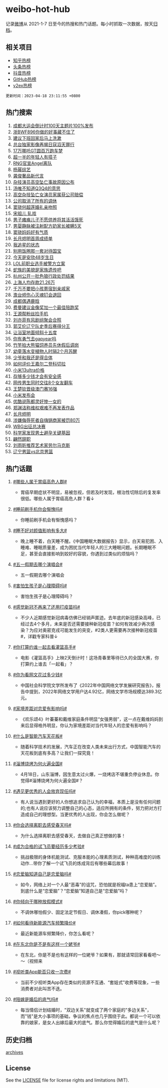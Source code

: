 # weibo-hot-hub

记录[微博](https://www.weibo.com)从 2021-1-7 日至今的热搜和热门话题。每小时抓取一次数据，按天[归档](archives)。

## 相关项目

- [知乎热榜](https://github.com/lonnyzhang423/zhihu-hot-hub)
- [头条热榜](https://github.com/lonnyzhang423/toutiao-hot-hub)
- [抖音热榜](https://github.com/lonnyzhang423/douyin-hot-hub)
- [GitHub热榜](https://github.com/lonnyzhang423/github-hot-hub)
- [v2ex热榜](https://github.com/lonnyzhang423/v2ex-hot-hub)


`更新时间：2023-04-18 23:11:55 +0800`

## 热门搜索

1. [成都大运会倒计时100天主题片100%发布](https://m.weibo.cn/search?containerid=100103type%3D1%26t%3D10%26q%3D%23%E6%88%90%E9%83%BD%E5%A4%A7%E8%BF%90%E4%BC%9A%E5%80%92%E8%AE%A1%E6%97%B6100%E5%A4%A9%E4%B8%BB%E9%A2%98%E7%89%87100%25%E5%8F%91%E5%B8%83%23&stream_entry_id=51&isnewpage=1&extparam=seat%3D1%26filter_type%3Drealtimehot%26cate%3D10103%26pos%3D0%26dgr%3D0%26stream_entry_id%3D51%26c_type%3D51%26display_time%3D1681830713%26pre_seqid%3D16818307139380179249&luicode=10000011&lfid=106003type%253D25%2526t%253D3%2526disable_hot%253D1%2526filter_type%253Drealtimehot)
1. [浙BWF896你做的好事藏不住了](https://m.weibo.cn/search?containerid=100103type%3D1%26t%3D10%26q%3D%23%E6%B5%99BWF896%E4%BD%A0%E5%81%9A%E7%9A%84%E5%A5%BD%E4%BA%8B%E8%97%8F%E4%B8%8D%E4%BD%8F%E4%BA%86%23&stream_entry_id=31&isnewpage=1&extparam=seat%3D1%26filter_type%3Drealtimehot%26realpos%3D1%26stream_entry_id%3D31%26pos%3D0%26q%3D%2523%25E6%25B5%2599BWF896%25E4%25BD%25A0%25E5%2581%259A%25E7%259A%2584%25E5%25A5%25BD%25E4%25BA%258B%25E8%2597%258F%25E4%25B8%258D%25E4%25BD%258F%25E4%25BA%2586%2523%26c_type%3D31%26flag%3D2%26band_rank%3D1%26dgr%3D0%26lcate%3D5001%26cate%3D5001%26display_time%3D1681830713%26pre_seqid%3D16818307139380179249&luicode=10000011&lfid=106003type%253D25%2526t%253D3%2526disable_hot%253D1%2526filter_type%253Drealtimehot)
1. [建议下班回家后马上洗漱](https://m.weibo.cn/search?containerid=100103type%3D1%26t%3D10%26q%3D%23%E5%BB%BA%E8%AE%AE%E4%B8%8B%E7%8F%AD%E5%9B%9E%E5%AE%B6%E5%90%8E%E9%A9%AC%E4%B8%8A%E6%B4%97%E6%BC%B1%23&stream_entry_id=31&isnewpage=1&extparam=seat%3D1%26filter_type%3Drealtimehot%26realpos%3D2%26stream_entry_id%3D31%26pos%3D1%26q%3D%2523%25E5%25BB%25BA%25E8%25AE%25AE%25E4%25B8%258B%25E7%258F%25AD%25E5%259B%259E%25E5%25AE%25B6%25E5%2590%258E%25E9%25A9%25AC%25E4%25B8%258A%25E6%25B4%2597%25E6%25BC%25B1%2523%26c_type%3D31%26flag%3D0%26band_rank%3D2%26dgr%3D0%26lcate%3D5001%26cate%3D5001%26display_time%3D1681830713%26pre_seqid%3D16818307139380179249&luicode=10000011&lfid=106003type%253D25%2526t%253D3%2526disable_hot%253D1%2526filter_type%253Drealtimehot)
1. [总台独家影像再揭日寇滔天罪行](https://m.weibo.cn/search?containerid=100103type%3D1%26t%3D10%26q%3D%23%E6%80%BB%E5%8F%B0%E7%8B%AC%E5%AE%B6%E5%BD%B1%E5%83%8F%E5%86%8D%E6%8F%AD%E6%97%A5%E5%AF%87%E6%BB%94%E5%A4%A9%E7%BD%AA%E8%A1%8C%23&stream_entry_id=31&isnewpage=1&extparam=seat%3D1%26filter_type%3Drealtimehot%26realpos%3D3%26stream_entry_id%3D31%26pos%3D2%26q%3D%2523%25E6%2580%25BB%25E5%258F%25B0%25E7%258B%25AC%25E5%25AE%25B6%25E5%25BD%25B1%25E5%2583%258F%25E5%2586%258D%25E6%258F%25AD%25E6%2597%25A5%25E5%25AF%2587%25E6%25BB%2594%25E5%25A4%25A9%25E7%25BD%25AA%25E8%25A1%258C%2523%26c_type%3D31%26flag%3D0%26band_rank%3D3%26dgr%3D0%26lcate%3D5001%26cate%3D5001%26display_time%3D1681830713%26pre_seqid%3D16818307139380179249&luicode=10000011&lfid=106003type%253D25%2526t%253D3%2526disable_hot%253D1%2526filter_type%253Drealtimehot)
1. [17万哪吒GT圆百万跑车梦](https://m.weibo.cn/search?containerid=100103type%3D1%26t%3D10%26q%3D%2317%E4%B8%87%E5%93%AA%E5%90%92GT%E5%9C%86%E7%99%BE%E4%B8%87%E8%B7%91%E8%BD%A6%E6%A2%A6%23&stream_entry_id=31&isnewpage=1&extparam=seat%3D1%26filter_type%3Drealtimehot%26stream_entry_id%3D31%26pos%3D3%26dgr%3D0%26adid%3D186635%26q%3D%252317%25E4%25B8%2587%25E5%2593%25AA%25E5%2590%2592GT%25E5%259C%2586%25E7%2599%25BE%25E4%25B8%2587%25E8%25B7%2591%25E8%25BD%25A6%25E6%25A2%25A6%2523%26c_type%3D31%26topic_ad%3D1%26cate%3D5001%26band_rank%3D4%26lcate%3D5001%26display_time%3D1681830713%26pre_seqid%3D16818307139380179249&luicode=10000011&lfid=106003type%253D25%2526t%253D3%2526disable_hot%253D1%2526filter_type%253Drealtimehot)
1. [超一半的年轻人有搭子](https://m.weibo.cn/search?containerid=100103type%3D1%26t%3D10%26q%3D%23%E8%B6%85%E4%B8%80%E5%8D%8A%E7%9A%84%E5%B9%B4%E8%BD%BB%E4%BA%BA%E6%9C%89%E6%90%AD%E5%AD%90%23&stream_entry_id=31&isnewpage=1&extparam=seat%3D1%26filter_type%3Drealtimehot%26realpos%3D4%26stream_entry_id%3D31%26pos%3D4%26q%3D%2523%25E8%25B6%2585%25E4%25B8%2580%25E5%258D%258A%25E7%259A%2584%25E5%25B9%25B4%25E8%25BD%25BB%25E4%25BA%25BA%25E6%259C%2589%25E6%2590%25AD%25E5%25AD%2590%2523%26c_type%3D31%26flag%3D1%26band_rank%3D4%26dgr%3D0%26lcate%3D5001%26cate%3D5001%26display_time%3D1681830713%26pre_seqid%3D16818307139380179249&luicode=10000011&lfid=106003type%253D25%2526t%253D3%2526disable_hot%253D1%2526filter_type%253Drealtimehot)
1. [RNG官宣Angel离队](https://m.weibo.cn/search?containerid=100103type%3D1%26t%3D10%26q%3D%23RNG%E5%AE%98%E5%AE%A3Angel%E7%A6%BB%E9%98%9F%23&stream_entry_id=31&isnewpage=1&extparam=seat%3D1%26filter_type%3Drealtimehot%26realpos%3D5%26stream_entry_id%3D31%26pos%3D5%26q%3D%2523RNG%25E5%25AE%2598%25E5%25AE%25A3Angel%25E7%25A6%25BB%25E9%2598%259F%2523%26c_type%3D31%26flag%3D1%26band_rank%3D5%26dgr%3D0%26lcate%3D5001%26cate%3D5001%26display_time%3D1681830713%26pre_seqid%3D16818307139380179249&luicode=10000011&lfid=106003type%253D25%2526t%253D3%2526disable_hot%253D1%2526filter_type%253Drealtimehot)
1. [杨幂综艺](https://m.weibo.cn/search?containerid=100103type%3D1%26t%3D10%26q%3D%E6%9D%A8%E5%B9%82%E7%BB%BC%E8%89%BA&stream_entry_id=31&isnewpage=1&extparam=seat%3D1%26filter_type%3Drealtimehot%26realpos%3D6%26stream_entry_id%3D31%26pos%3D6%26q%3D%25E6%259D%25A8%25E5%25B9%2582%25E7%25BB%25BC%25E8%2589%25BA%26c_type%3D31%26flag%3D1%26band_rank%3D6%26dgr%3D0%26lcate%3D5001%26cate%3D5001%26display_time%3D1681830713%26pre_seqid%3D16818307139380179249&luicode=10000011&lfid=106003type%253D25%2526t%253D3%2526disable_hot%253D1%2526filter_type%253Drealtimehot)
1. [龚俊奢品新代言](https://m.weibo.cn/search?containerid=100103type%3D1%26t%3D10%26q%3D%23%E9%BE%9A%E4%BF%8A%E5%A5%A2%E5%93%81%E6%96%B0%E4%BB%A3%E8%A8%80%23&stream_entry_id=31&isnewpage=1&extparam=seat%3D1%26filter_type%3Drealtimehot%26stream_entry_id%3D31%26pos%3D7%26dgr%3D0%26adid%3D186552%26q%3D%2523%25E9%25BE%259A%25E4%25BF%258A%25E5%25A5%25A2%25E5%2593%2581%25E6%2596%25B0%25E4%25BB%25A3%25E8%25A8%2580%2523%26c_type%3D31%26topic_ad%3D1%26cate%3D5001%26band_rank%3D7%26lcate%3D5001%26display_time%3D1681830713%26pre_seqid%3D16818307139380179249&luicode=10000011&lfid=106003type%253D25%2526t%253D3%2526disable_hot%253D1%2526filter_type%253Drealtimehot)
1. [杂技演员高空坠亡事故原因公布](https://m.weibo.cn/search?containerid=100103type%3D1%26t%3D10%26q%3D%23%E6%9D%82%E6%8A%80%E6%BC%94%E5%91%98%E9%AB%98%E7%A9%BA%E5%9D%A0%E4%BA%A1%E4%BA%8B%E6%95%85%E5%8E%9F%E5%9B%A0%E5%85%AC%E5%B8%83%23&stream_entry_id=31&isnewpage=1&extparam=seat%3D1%26filter_type%3Drealtimehot%26realpos%3D7%26stream_entry_id%3D31%26pos%3D8%26q%3D%2523%25E6%259D%2582%25E6%258A%2580%25E6%25BC%2594%25E5%2591%2598%25E9%25AB%2598%25E7%25A9%25BA%25E5%259D%25A0%25E4%25BA%25A1%25E4%25BA%258B%25E6%2595%2585%25E5%258E%259F%25E5%259B%25A0%25E5%2585%25AC%25E5%25B8%2583%2523%26c_type%3D31%26flag%3D1%26band_rank%3D7%26dgr%3D0%26lcate%3D5001%26cate%3D5001%26display_time%3D1681830713%26pre_seqid%3D16818307139380179249&luicode=10000011&lfid=106003type%253D25%2526t%253D3%2526disable_hot%253D1%2526filter_type%253Drealtimehot)
1. [汤唯不知道Q3Q4的意思](https://m.weibo.cn/search?containerid=100103type%3D1%26t%3D10%26q%3D%23%E6%B1%A4%E5%94%AF%E4%B8%8D%E7%9F%A5%E9%81%93Q3Q4%E7%9A%84%E6%84%8F%E6%80%9D%23&stream_entry_id=31&isnewpage=1&extparam=seat%3D1%26filter_type%3Drealtimehot%26realpos%3D8%26stream_entry_id%3D31%26pos%3D9%26q%3D%2523%25E6%25B1%25A4%25E5%2594%25AF%25E4%25B8%258D%25E7%259F%25A5%25E9%2581%2593Q3Q4%25E7%259A%2584%25E6%2584%258F%25E6%2580%259D%2523%26c_type%3D31%26flag%3D0%26band_rank%3D8%26dgr%3D0%26lcate%3D5001%26cate%3D5001%26display_time%3D1681830713%26pre_seqid%3D16818307139380179249&luicode=10000011&lfid=106003type%253D25%2526t%253D3%2526disable_hot%253D1%2526filter_type%253Drealtimehot)
1. [高空杂技坠亡女演员家属获公司赔偿](https://m.weibo.cn/search?containerid=100103type%3D1%26t%3D10%26q%3D%23%E9%AB%98%E7%A9%BA%E6%9D%82%E6%8A%80%E5%9D%A0%E4%BA%A1%E5%A5%B3%E6%BC%94%E5%91%98%E5%AE%B6%E5%B1%9E%E8%8E%B7%E5%85%AC%E5%8F%B8%E8%B5%94%E5%81%BF%23&stream_entry_id=31&isnewpage=1&extparam=seat%3D1%26filter_type%3Drealtimehot%26realpos%3D9%26stream_entry_id%3D31%26pos%3D10%26q%3D%2523%25E9%25AB%2598%25E7%25A9%25BA%25E6%259D%2582%25E6%258A%2580%25E5%259D%25A0%25E4%25BA%25A1%25E5%25A5%25B3%25E6%25BC%2594%25E5%2591%2598%25E5%25AE%25B6%25E5%25B1%259E%25E8%258E%25B7%25E5%2585%25AC%25E5%258F%25B8%25E8%25B5%2594%25E5%2581%25BF%2523%26c_type%3D31%26flag%3D0%26band_rank%3D9%26dgr%3D0%26lcate%3D5001%26cate%3D5001%26display_time%3D1681830713%26pre_seqid%3D16818307139380179249&luicode=10000011&lfid=106003type%253D25%2526t%253D3%2526disable_hot%253D1%2526filter_type%253Drealtimehot)
1. [公司取消了所有的调休](https://m.weibo.cn/search?containerid=100103type%3D1%26t%3D10%26q%3D%23%E5%85%AC%E5%8F%B8%E5%8F%96%E6%B6%88%E4%BA%86%E6%89%80%E6%9C%89%E7%9A%84%E8%B0%83%E4%BC%91%23&stream_entry_id=31&isnewpage=1&extparam=seat%3D1%26filter_type%3Drealtimehot%26realpos%3D10%26stream_entry_id%3D31%26pos%3D11%26q%3D%2523%25E5%2585%25AC%25E5%258F%25B8%25E5%258F%2596%25E6%25B6%2588%25E4%25BA%2586%25E6%2589%2580%25E6%259C%2589%25E7%259A%2584%25E8%25B0%2583%25E4%25BC%2591%2523%26c_type%3D31%26flag%3D0%26band_rank%3D10%26dgr%3D0%26lcate%3D5001%26cate%3D5001%26display_time%3D1681830713%26pre_seqid%3D16818307139380179249&luicode=10000011&lfid=106003type%253D25%2526t%253D3%2526disable_hot%253D1%2526filter_type%253Drealtimehot)
1. [窦骁何超莲婚礼亲吻照](https://m.weibo.cn/search?containerid=100103type%3D1%26t%3D10%26q%3D%23%E7%AA%A6%E9%AA%81%E4%BD%95%E8%B6%85%E8%8E%B2%E5%A9%9A%E7%A4%BC%E4%BA%B2%E5%90%BB%E7%85%A7%23&stream_entry_id=31&isnewpage=1&extparam=seat%3D1%26filter_type%3Drealtimehot%26realpos%3D11%26stream_entry_id%3D31%26pos%3D12%26q%3D%2523%25E7%25AA%25A6%25E9%25AA%2581%25E4%25BD%2595%25E8%25B6%2585%25E8%258E%25B2%25E5%25A9%259A%25E7%25A4%25BC%25E4%25BA%25B2%25E5%2590%25BB%25E7%2585%25A7%2523%26c_type%3D31%26flag%3D1%26band_rank%3D11%26dgr%3D0%26lcate%3D5001%26cate%3D5001%26display_time%3D1681830713%26pre_seqid%3D16818307139380179249&luicode=10000011&lfid=106003type%253D25%2526t%253D3%2526disable_hot%253D1%2526filter_type%253Drealtimehot)
1. [宋祖儿 轧戏](https://m.weibo.cn/search?containerid=100103type%3D1%26t%3D10%26q%3D%E5%AE%8B%E7%A5%96%E5%84%BF+%E8%BD%A7%E6%88%8F&stream_entry_id=31&isnewpage=1&extparam=seat%3D1%26filter_type%3Drealtimehot%26realpos%3D12%26stream_entry_id%3D31%26pos%3D13%26q%3D%25E5%25AE%258B%25E7%25A5%2596%25E5%2584%25BF%2520%25E8%25BD%25A7%25E6%2588%258F%26c_type%3D31%26flag%3D0%26band_rank%3D12%26dgr%3D0%26lcate%3D5001%26cate%3D5001%26display_time%3D1681830713%26pre_seqid%3D16818307139380179249&luicode=10000011&lfid=106003type%253D25%2526t%253D3%2526disable_hot%253D1%2526filter_type%253Drealtimehot)
1. [男子瘫痪儿子不愿供养将其活活饿死](https://m.weibo.cn/search?containerid=100103type%3D1%26t%3D10%26q%3D%23%E7%94%B7%E5%AD%90%E7%98%AB%E7%97%AA%E5%84%BF%E5%AD%90%E4%B8%8D%E6%84%BF%E4%BE%9B%E5%85%BB%E5%B0%86%E5%85%B6%E6%B4%BB%E6%B4%BB%E9%A5%BF%E6%AD%BB%23&stream_entry_id=31&isnewpage=1&extparam=seat%3D1%26filter_type%3Drealtimehot%26realpos%3D13%26stream_entry_id%3D31%26pos%3D14%26q%3D%2523%25E7%2594%25B7%25E5%25AD%2590%25E7%2598%25AB%25E7%2597%25AA%25E5%2584%25BF%25E5%25AD%2590%25E4%25B8%258D%25E6%2584%25BF%25E4%25BE%259B%25E5%2585%25BB%25E5%25B0%2586%25E5%2585%25B6%25E6%25B4%25BB%25E6%25B4%25BB%25E9%25A5%25BF%25E6%25AD%25BB%2523%26c_type%3D31%26flag%3D0%26band_rank%3D13%26dgr%3D0%26lcate%3D5001%26cate%3D5001%26display_time%3D1681830713%26pre_seqid%3D16818307139380179249&luicode=10000011&lfid=106003type%253D25%2526t%253D3%2526disable_hot%253D1%2526filter_type%253Drealtimehot)
1. [男婴静脉被注射配方奶家长被瞒5天](https://m.weibo.cn/search?containerid=100103type%3D1%26t%3D10%26q%3D%23%E7%94%B7%E5%A9%B4%E9%9D%99%E8%84%89%E8%A2%AB%E6%B3%A8%E5%B0%84%E9%85%8D%E6%96%B9%E5%A5%B6%E5%AE%B6%E9%95%BF%E8%A2%AB%E7%9E%925%E5%A4%A9%23&stream_entry_id=31&isnewpage=1&extparam=seat%3D1%26filter_type%3Drealtimehot%26realpos%3D14%26stream_entry_id%3D31%26pos%3D15%26q%3D%2523%25E7%2594%25B7%25E5%25A9%25B4%25E9%259D%2599%25E8%2584%2589%25E8%25A2%25AB%25E6%25B3%25A8%25E5%25B0%2584%25E9%2585%258D%25E6%2596%25B9%25E5%25A5%25B6%25E5%25AE%25B6%25E9%2595%25BF%25E8%25A2%25AB%25E7%259E%25925%25E5%25A4%25A9%2523%26c_type%3D31%26flag%3D0%26band_rank%3D14%26dgr%3D0%26lcate%3D5001%26cate%3D5001%26display_time%3D1681830713%26pre_seqid%3D16818307139380179249&luicode=10000011&lfid=106003type%253D25%2526t%253D3%2526disable_hot%253D1%2526filter_type%253Drealtimehot)
1. [窦骁妈妈好有气质](https://m.weibo.cn/search?containerid=100103type%3D1%26t%3D10%26q%3D%E7%AA%A6%E9%AA%81%E5%A6%88%E5%A6%88%E5%A5%BD%E6%9C%89%E6%B0%94%E8%B4%A8&stream_entry_id=31&isnewpage=1&extparam=seat%3D1%26filter_type%3Drealtimehot%26realpos%3D15%26stream_entry_id%3D31%26pos%3D16%26q%3D%25E7%25AA%25A6%25E9%25AA%2581%25E5%25A6%2588%25E5%25A6%2588%25E5%25A5%25BD%25E6%259C%2589%25E6%25B0%2594%25E8%25B4%25A8%26c_type%3D31%26flag%3D1%26band_rank%3D15%26dgr%3D0%26lcate%3D5001%26cate%3D5001%26display_time%3D1681830713%26pre_seqid%3D16818307139380179249&luicode=10000011&lfid=106003type%253D25%2526t%253D3%2526disable_hot%253D1%2526filter_type%253Drealtimehot)
1. [长月烬明首周成绩单](https://m.weibo.cn/search?containerid=100103type%3D1%26t%3D10%26q%3D%23%E9%95%BF%E6%9C%88%E7%83%AC%E6%98%8E%E9%A6%96%E5%91%A8%E6%88%90%E7%BB%A9%E5%8D%95%23&stream_entry_id=31&isnewpage=1&extparam=seat%3D1%26filter_type%3Drealtimehot%26realpos%3D16%26stream_entry_id%3D31%26pos%3D17%26q%3D%2523%25E9%2595%25BF%25E6%259C%2588%25E7%2583%25AC%25E6%2598%258E%25E9%25A6%2596%25E5%2591%25A8%25E6%2588%2590%25E7%25BB%25A9%25E5%258D%2595%2523%26c_type%3D31%26flag%3D1%26band_rank%3D16%26dgr%3D0%26lcate%3D5001%26cate%3D5001%26display_time%3D1681830713%26pre_seqid%3D16818307139380179249&luicode=10000011&lfid=106003type%253D25%2526t%253D3%2526disable_hot%253D1%2526filter_type%253Drealtimehot)
1. [我追星的状态](https://m.weibo.cn/search?containerid=100103type%3D1%26t%3D10%26q%3D%E6%88%91%E8%BF%BD%E6%98%9F%E7%9A%84%E7%8A%B6%E6%80%81&stream_entry_id=31&isnewpage=1&extparam=seat%3D1%26filter_type%3Drealtimehot%26realpos%3D17%26stream_entry_id%3D31%26pos%3D18%26q%3D%25E6%2588%2591%25E8%25BF%25BD%25E6%2598%259F%25E7%259A%2584%25E7%258A%25B6%25E6%2580%2581%26c_type%3D31%26flag%3D1%26band_rank%3D17%26dgr%3D0%26lcate%3D5001%26cate%3D5001%26display_time%3D1681830713%26pre_seqid%3D16818307139380179249&luicode=10000011&lfid=106003type%253D25%2526t%253D3%2526disable_hot%253D1%2526filter_type%253Drealtimehot)
1. [别用饭圈那一套对待国宝](https://m.weibo.cn/search?containerid=100103type%3D1%26t%3D10%26q%3D%23%E5%88%AB%E7%94%A8%E9%A5%AD%E5%9C%88%E9%82%A3%E4%B8%80%E5%A5%97%E5%AF%B9%E5%BE%85%E5%9B%BD%E5%AE%9D%23&stream_entry_id=31&isnewpage=1&extparam=seat%3D1%26filter_type%3Drealtimehot%26realpos%3D18%26stream_entry_id%3D31%26pos%3D19%26q%3D%2523%25E5%2588%25AB%25E7%2594%25A8%25E9%25A5%25AD%25E5%259C%2588%25E9%2582%25A3%25E4%25B8%2580%25E5%25A5%2597%25E5%25AF%25B9%25E5%25BE%2585%25E5%259B%25BD%25E5%25AE%259D%2523%26c_type%3D31%26flag%3D0%26band_rank%3D18%26dgr%3D0%26lcate%3D5001%26cate%3D5001%26display_time%3D1681830713%26pre_seqid%3D16818307139380179249&luicode=10000011&lfid=106003type%253D25%2526t%253D3%2526disable_hot%253D1%2526filter_type%253Drealtimehot)
1. [今天是安欣48岁生日](https://m.weibo.cn/search?containerid=100103type%3D1%26t%3D10%26q%3D%23%E4%BB%8A%E5%A4%A9%E6%98%AF%E5%AE%89%E6%AC%A348%E5%B2%81%E7%94%9F%E6%97%A5%23&stream_entry_id=31&isnewpage=1&extparam=seat%3D1%26filter_type%3Drealtimehot%26realpos%3D19%26stream_entry_id%3D31%26pos%3D20%26q%3D%2523%25E4%25BB%258A%25E5%25A4%25A9%25E6%2598%25AF%25E5%25AE%2589%25E6%25AC%25A348%25E5%25B2%2581%25E7%2594%259F%25E6%2597%25A5%2523%26c_type%3D31%26flag%3D0%26band_rank%3D19%26dgr%3D0%26lcate%3D5001%26cate%3D5001%26display_time%3D1681830713%26pre_seqid%3D16818307139380179249&luicode=10000011&lfid=106003type%253D25%2526t%253D3%2526disable_hot%253D1%2526filter_type%253Drealtimehot)
1. [LOL前职业选手被警方立案](https://m.weibo.cn/search?containerid=100103type%3D1%26t%3D10%26q%3D%23LOL%E5%89%8D%E8%81%8C%E4%B8%9A%E9%80%89%E6%89%8B%E8%A2%AB%E8%AD%A6%E6%96%B9%E7%AB%8B%E6%A1%88%23&stream_entry_id=31&isnewpage=1&extparam=seat%3D1%26filter_type%3Drealtimehot%26realpos%3D20%26stream_entry_id%3D31%26pos%3D21%26q%3D%2523LOL%25E5%2589%258D%25E8%2581%258C%25E4%25B8%259A%25E9%2580%2589%25E6%2589%258B%25E8%25A2%25AB%25E8%25AD%25A6%25E6%2596%25B9%25E7%25AB%258B%25E6%25A1%2588%2523%26c_type%3D31%26flag%3D0%26band_rank%3D20%26dgr%3D0%26lcate%3D5001%26cate%3D5001%26display_time%3D1681830713%26pre_seqid%3D16818307139380179249&luicode=10000011&lfid=106003type%253D25%2526t%253D3%2526disable_hot%253D1%2526filter_type%253Drealtimehot)
1. [蛇族的美貌是家族遗传吧](https://m.weibo.cn/search?containerid=100103type%3D1%26t%3D10%26q%3D%23%E8%9B%87%E6%97%8F%E7%9A%84%E7%BE%8E%E8%B2%8C%E6%98%AF%E5%AE%B6%E6%97%8F%E9%81%97%E4%BC%A0%E5%90%A7%23&stream_entry_id=31&isnewpage=1&extparam=seat%3D1%26filter_type%3Drealtimehot%26realpos%3D21%26stream_entry_id%3D31%26pos%3D22%26q%3D%2523%25E8%259B%2587%25E6%2597%258F%25E7%259A%2584%25E7%25BE%258E%25E8%25B2%258C%25E6%2598%25AF%25E5%25AE%25B6%25E6%2597%258F%25E9%2581%2597%25E4%25BC%25A0%25E5%2590%25A7%2523%26c_type%3D31%26flag%3D0%26band_rank%3D21%26dgr%3D0%26lcate%3D5001%26cate%3D5001%26display_time%3D1681830713%26pre_seqid%3D16818307139380179249&luicode=10000011&lfid=106003type%253D25%2526t%253D3%2526disable_hot%253D1%2526filter_type%253Drealtimehot)
1. [杭州公开一批色狼行政处罚结果](https://m.weibo.cn/search?containerid=100103type%3D1%26t%3D10%26q%3D%23%E6%9D%AD%E5%B7%9E%E5%85%AC%E5%BC%80%E4%B8%80%E6%89%B9%E8%89%B2%E7%8B%BC%E8%A1%8C%E6%94%BF%E5%A4%84%E7%BD%9A%E7%BB%93%E6%9E%9C%23&stream_entry_id=31&isnewpage=1&extparam=seat%3D1%26filter_type%3Drealtimehot%26realpos%3D22%26stream_entry_id%3D31%26pos%3D23%26q%3D%2523%25E6%259D%25AD%25E5%25B7%259E%25E5%2585%25AC%25E5%25BC%2580%25E4%25B8%2580%25E6%2589%25B9%25E8%2589%25B2%25E7%258B%25BC%25E8%25A1%258C%25E6%2594%25BF%25E5%25A4%2584%25E7%25BD%259A%25E7%25BB%2593%25E6%259E%259C%2523%26c_type%3D31%26flag%3D1%26band_rank%3D22%26dgr%3D0%26lcate%3D5001%26cate%3D5001%26display_time%3D1681830713%26pre_seqid%3D16818307139380179249&luicode=10000011&lfid=106003type%253D25%2526t%253D3%2526disable_hot%253D1%2526filter_type%253Drealtimehot)
1. [上海人均存款21.26万](https://m.weibo.cn/search?containerid=100103type%3D1%26t%3D10%26q%3D%23%E4%B8%8A%E6%B5%B7%E4%BA%BA%E5%9D%87%E5%AD%98%E6%AC%BE21.26%E4%B8%87%23&stream_entry_id=31&isnewpage=1&extparam=seat%3D1%26filter_type%3Drealtimehot%26realpos%3D23%26stream_entry_id%3D31%26pos%3D24%26q%3D%2523%25E4%25B8%258A%25E6%25B5%25B7%25E4%25BA%25BA%25E5%259D%2587%25E5%25AD%2598%25E6%25AC%25BE21.26%25E4%25B8%2587%2523%26c_type%3D31%26flag%3D1%26band_rank%3D23%26dgr%3D0%26lcate%3D5001%26cate%3D5001%26display_time%3D1681830713%26pre_seqid%3D16818307139380179249&luicode=10000011&lfid=106003type%253D25%2526t%253D3%2526disable_hot%253D1%2526filter_type%253Drealtimehot)
1. [千万不要把小孩寄宿到亲戚家](https://m.weibo.cn/search?containerid=100103type%3D1%26t%3D10%26q%3D%23%E5%8D%83%E4%B8%87%E4%B8%8D%E8%A6%81%E6%8A%8A%E5%B0%8F%E5%AD%A9%E5%AF%84%E5%AE%BF%E5%88%B0%E4%BA%B2%E6%88%9A%E5%AE%B6%23&stream_entry_id=31&isnewpage=1&extparam=seat%3D1%26filter_type%3Drealtimehot%26realpos%3D24%26stream_entry_id%3D31%26pos%3D25%26q%3D%2523%25E5%258D%2583%25E4%25B8%2587%25E4%25B8%258D%25E8%25A6%2581%25E6%258A%258A%25E5%25B0%258F%25E5%25AD%25A9%25E5%25AF%2584%25E5%25AE%25BF%25E5%2588%25B0%25E4%25BA%25B2%25E6%2588%259A%25E5%25AE%25B6%2523%26c_type%3D31%26flag%3D0%26band_rank%3D24%26dgr%3D0%26lcate%3D5001%26cate%3D5001%26display_time%3D1681830713%26pre_seqid%3D16818307139380179249&luicode=10000011&lfid=106003type%253D25%2526t%253D3%2526disable_hot%253D1%2526filter_type%253Drealtimehot)
1. [澹台烬伤心灭魂钉会退回](https://m.weibo.cn/search?containerid=100103type%3D1%26t%3D10%26q%3D%23%E6%BE%B9%E5%8F%B0%E7%83%AC%E4%BC%A4%E5%BF%83%E7%81%AD%E9%AD%82%E9%92%89%E4%BC%9A%E9%80%80%E5%9B%9E%23&stream_entry_id=31&isnewpage=1&extparam=seat%3D1%26filter_type%3Drealtimehot%26realpos%3D25%26stream_entry_id%3D31%26pos%3D26%26q%3D%2523%25E6%25BE%25B9%25E5%258F%25B0%25E7%2583%25AC%25E4%25BC%25A4%25E5%25BF%2583%25E7%2581%25AD%25E9%25AD%2582%25E9%2592%2589%25E4%25BC%259A%25E9%2580%2580%25E5%259B%259E%2523%26c_type%3D31%26flag%3D0%26band_rank%3D25%26dgr%3D0%26lcate%3D5001%26cate%3D5001%26display_time%3D1681830713%26pre_seqid%3D16818307139380179249&luicode=10000011&lfid=106003type%253D25%2526t%253D3%2526disable_hot%253D1%2526filter_type%253Drealtimehot)
1. [成都偶遇鹿晗](https://m.weibo.cn/search?containerid=100103type%3D1%26t%3D10%26q%3D%23%E6%88%90%E9%83%BD%E5%81%B6%E9%81%87%E9%B9%BF%E6%99%97%23&stream_entry_id=31&isnewpage=1&extparam=seat%3D1%26filter_type%3Drealtimehot%26realpos%3D26%26stream_entry_id%3D31%26pos%3D27%26q%3D%2523%25E6%2588%2590%25E9%2583%25BD%25E5%2581%25B6%25E9%2581%2587%25E9%25B9%25BF%25E6%2599%2597%2523%26c_type%3D31%26flag%3D0%26band_rank%3D26%26dgr%3D0%26lcate%3D5001%26cate%3D5001%26display_time%3D1681830713%26pre_seqid%3D16818307139380179249&luicode=10000011&lfid=106003type%253D25%2526t%253D3%2526disable_hot%253D1%2526filter_type%253Drealtimehot)
1. [费曼建议金像奖加一个最佳陪跑奖](https://m.weibo.cn/search?containerid=100103type%3D1%26t%3D10%26q%3D%23%E8%B4%B9%E6%9B%BC%E5%BB%BA%E8%AE%AE%E9%87%91%E5%83%8F%E5%A5%96%E5%8A%A0%E4%B8%80%E4%B8%AA%E6%9C%80%E4%BD%B3%E9%99%AA%E8%B7%91%E5%A5%96%23&stream_entry_id=31&isnewpage=1&extparam=seat%3D1%26filter_type%3Drealtimehot%26realpos%3D27%26stream_entry_id%3D31%26pos%3D28%26q%3D%2523%25E8%25B4%25B9%25E6%259B%25BC%25E5%25BB%25BA%25E8%25AE%25AE%25E9%2587%2591%25E5%2583%258F%25E5%25A5%2596%25E5%258A%25A0%25E4%25B8%2580%25E4%25B8%25AA%25E6%259C%2580%25E4%25BD%25B3%25E9%2599%25AA%25E8%25B7%2591%25E5%25A5%2596%2523%26c_type%3D31%26flag%3D0%26band_rank%3D27%26dgr%3D0%26lcate%3D5001%26cate%3D5001%26display_time%3D1681830713%26pre_seqid%3D16818307139380179249&luicode=10000011&lfid=106003type%253D25%2526t%253D3%2526disable_hot%253D1%2526filter_type%253Drealtimehot)
1. [王源帮粉丝捡手机](https://m.weibo.cn/search?containerid=100103type%3D1%26t%3D10%26q%3D%23%E7%8E%8B%E6%BA%90%E5%B8%AE%E7%B2%89%E4%B8%9D%E6%8D%A1%E6%89%8B%E6%9C%BA%23&stream_entry_id=31&isnewpage=1&extparam=seat%3D1%26filter_type%3Drealtimehot%26realpos%3D28%26stream_entry_id%3D31%26pos%3D29%26q%3D%2523%25E7%258E%258B%25E6%25BA%2590%25E5%25B8%25AE%25E7%25B2%2589%25E4%25B8%259D%25E6%258D%25A1%25E6%2589%258B%25E6%259C%25BA%2523%26c_type%3D31%26flag%3D1%26band_rank%3D28%26dgr%3D0%26lcate%3D5001%26cate%3D5001%26display_time%3D1681830713%26pre_seqid%3D16818307139380179249&luicode=10000011&lfid=106003type%253D25%2526t%253D3%2526disable_hot%253D1%2526filter_type%253Drealtimehot)
1. [刘亦菲有风剧组聚会合照](https://m.weibo.cn/search?containerid=100103type%3D1%26t%3D10%26q%3D%23%E5%88%98%E4%BA%A6%E8%8F%B2%E6%9C%89%E9%A3%8E%E5%89%A7%E7%BB%84%E8%81%9A%E4%BC%9A%E5%90%88%E7%85%A7%23&stream_entry_id=31&isnewpage=1&extparam=seat%3D1%26filter_type%3Drealtimehot%26realpos%3D29%26stream_entry_id%3D31%26pos%3D30%26q%3D%2523%25E5%2588%2598%25E4%25BA%25A6%25E8%258F%25B2%25E6%259C%2589%25E9%25A3%258E%25E5%2589%25A7%25E7%25BB%2584%25E8%2581%259A%25E4%25BC%259A%25E5%2590%2588%25E7%2585%25A7%2523%26c_type%3D31%26flag%3D1%26band_rank%3D29%26dgr%3D0%26lcate%3D5001%26cate%3D5001%26display_time%3D1681830713%26pre_seqid%3D16818307139380179249&luicode=10000011&lfid=106003type%253D25%2526t%253D3%2526disable_hot%253D1%2526filter_type%253Drealtimehot)
1. [郭艾伦辽宁队史季后赛得分王](https://m.weibo.cn/search?containerid=100103type%3D1%26t%3D10%26q%3D%23%E9%83%AD%E8%89%BE%E4%BC%A6%E8%BE%BD%E5%AE%81%E9%98%9F%E5%8F%B2%E5%AD%A3%E5%90%8E%E8%B5%9B%E5%BE%97%E5%88%86%E7%8E%8B%23&stream_entry_id=31&isnewpage=1&extparam=seat%3D1%26filter_type%3Drealtimehot%26realpos%3D30%26stream_entry_id%3D31%26pos%3D31%26q%3D%2523%25E9%2583%25AD%25E8%2589%25BE%25E4%25BC%25A6%25E8%25BE%25BD%25E5%25AE%2581%25E9%2598%259F%25E5%258F%25B2%25E5%25AD%25A3%25E5%2590%258E%25E8%25B5%259B%25E5%25BE%2597%25E5%2588%2586%25E7%258E%258B%2523%26c_type%3D31%26flag%3D1%26band_rank%3D30%26dgr%3D0%26lcate%3D5001%26cate%3D5001%26display_time%3D1681830713%26pre_seqid%3D16818307139380179249&luicode=10000011&lfid=106003type%253D25%2526t%253D3%2526disable_hot%253D1%2526filter_type%253Drealtimehot)
1. [让浴室地面倾斜十五度](https://m.weibo.cn/search?containerid=100103type%3D1%26t%3D10%26q%3D%23%E8%AE%A9%E6%B5%B4%E5%AE%A4%E5%9C%B0%E9%9D%A2%E5%80%BE%E6%96%9C%E5%8D%81%E4%BA%94%E5%BA%A6%23&stream_entry_id=31&isnewpage=1&extparam=seat%3D1%26filter_type%3Drealtimehot%26realpos%3D31%26stream_entry_id%3D31%26pos%3D32%26q%3D%2523%25E8%25AE%25A9%25E6%25B5%25B4%25E5%25AE%25A4%25E5%259C%25B0%25E9%259D%25A2%25E5%2580%25BE%25E6%2596%259C%25E5%258D%2581%25E4%25BA%2594%25E5%25BA%25A6%2523%26c_type%3D31%26flag%3D1%26band_rank%3D31%26dgr%3D0%26lcate%3D5001%26cate%3D5001%26display_time%3D1681830713%26pre_seqid%3D16818307139380179249&luicode=10000011&lfid=106003type%253D25%2526t%253D3%2526disable_hot%253D1%2526filter_type%253Drealtimehot)
1. [你有勇气去gapyear吗](https://m.weibo.cn/search?containerid=100103type%3D1%26t%3D10%26q%3D%23%E4%BD%A0%E6%9C%89%E5%8B%87%E6%B0%94%E5%8E%BBgapyear%E5%90%97%23&stream_entry_id=31&isnewpage=1&extparam=seat%3D1%26filter_type%3Drealtimehot%26realpos%3D32%26stream_entry_id%3D31%26pos%3D33%26q%3D%2523%25E4%25BD%25A0%25E6%259C%2589%25E5%258B%2587%25E6%25B0%2594%25E5%258E%25BBgapyear%25E5%2590%2597%2523%26c_type%3D31%26flag%3D0%26band_rank%3D32%26dgr%3D0%26lcate%3D5001%26cate%3D5001%26display_time%3D1681830713%26pre_seqid%3D16818307139380179249&luicode=10000011&lfid=106003type%253D25%2526t%253D3%2526disable_hot%253D1%2526filter_type%253Drealtimehot)
1. [竹竿拍大熊猫饲养员先休假后调岗](https://m.weibo.cn/search?containerid=100103type%3D1%26t%3D10%26q%3D%23%E7%AB%B9%E7%AB%BF%E6%8B%8D%E5%A4%A7%E7%86%8A%E7%8C%AB%E9%A5%B2%E5%85%BB%E5%91%98%E5%85%88%E4%BC%91%E5%81%87%E5%90%8E%E8%B0%83%E5%B2%97%23&stream_entry_id=31&isnewpage=1&extparam=seat%3D1%26filter_type%3Drealtimehot%26realpos%3D33%26stream_entry_id%3D31%26pos%3D34%26q%3D%2523%25E7%25AB%25B9%25E7%25AB%25BF%25E6%258B%258D%25E5%25A4%25A7%25E7%2586%258A%25E7%258C%25AB%25E9%25A5%25B2%25E5%2585%25BB%25E5%2591%2598%25E5%2585%2588%25E4%25BC%2591%25E5%2581%2587%25E5%2590%258E%25E8%25B0%2583%25E5%25B2%2597%2523%26c_type%3D31%26flag%3D0%26band_rank%3D33%26dgr%3D0%26lcate%3D5001%26cate%3D5001%26display_time%3D1681830713%26pre_seqid%3D16818307139380179249&luicode=10000011&lfid=106003type%253D25%2526t%253D3%2526disable_hot%253D1%2526filter_type%253Drealtimehot)
1. [幼童落水变植物人时隔2个月苏醒](https://m.weibo.cn/search?containerid=100103type%3D1%26t%3D10%26q%3D%23%E5%B9%BC%E7%AB%A5%E8%90%BD%E6%B0%B4%E5%8F%98%E6%A4%8D%E7%89%A9%E4%BA%BA%E6%97%B6%E9%9A%942%E4%B8%AA%E6%9C%88%E8%8B%8F%E9%86%92%23&stream_entry_id=31&isnewpage=1&extparam=seat%3D1%26filter_type%3Drealtimehot%26realpos%3D34%26stream_entry_id%3D31%26pos%3D35%26q%3D%2523%25E5%25B9%25BC%25E7%25AB%25A5%25E8%2590%25BD%25E6%25B0%25B4%25E5%258F%2598%25E6%25A4%258D%25E7%2589%25A9%25E4%25BA%25BA%25E6%2597%25B6%25E9%259A%25942%25E4%25B8%25AA%25E6%259C%2588%25E8%258B%258F%25E9%2586%2592%2523%26c_type%3D31%26flag%3D0%26band_rank%3D34%26dgr%3D0%26lcate%3D5001%26cate%3D5001%26display_time%3D1681830713%26pre_seqid%3D16818307139380179249&luicode=10000011&lfid=106003type%253D25%2526t%253D3%2526disable_hot%253D1%2526filter_type%253Drealtimehot)
1. [少爷和我还是得合体](https://m.weibo.cn/search?containerid=100103type%3D1%26t%3D10%26q%3D%23%E5%B0%91%E7%88%B7%E5%92%8C%E6%88%91%E8%BF%98%E6%98%AF%E5%BE%97%E5%90%88%E4%BD%93%23&stream_entry_id=31&isnewpage=1&extparam=seat%3D1%26filter_type%3Drealtimehot%26realpos%3D35%26stream_entry_id%3D31%26pos%3D36%26q%3D%2523%25E5%25B0%2591%25E7%2588%25B7%25E5%2592%258C%25E6%2588%2591%25E8%25BF%2598%25E6%2598%25AF%25E5%25BE%2597%25E5%2590%2588%25E4%25BD%2593%2523%26c_type%3D31%26flag%3D0%26band_rank%3D35%26dgr%3D0%26lcate%3D5001%26cate%3D5001%26display_time%3D1681830713%26pre_seqid%3D16818307139380179249&luicode=10000011&lfid=106003type%253D25%2526t%253D3%2526disable_hot%253D1%2526filter_type%253Drealtimehot)
1. [如何评价王嘉尔二登科切拉](https://m.weibo.cn/search?containerid=100103type%3D1%26t%3D10%26q%3D%23%E5%A6%82%E4%BD%95%E8%AF%84%E4%BB%B7%E7%8E%8B%E5%98%89%E5%B0%94%E4%BA%8C%E7%99%BB%E7%A7%91%E5%88%87%E6%8B%89%23&stream_entry_id=31&isnewpage=1&extparam=seat%3D1%26filter_type%3Drealtimehot%26realpos%3D36%26stream_entry_id%3D31%26pos%3D37%26q%3D%2523%25E5%25A6%2582%25E4%25BD%2595%25E8%25AF%2584%25E4%25BB%25B7%25E7%258E%258B%25E5%2598%2589%25E5%25B0%2594%25E4%25BA%258C%25E7%2599%25BB%25E7%25A7%2591%25E5%2588%2587%25E6%258B%2589%2523%26c_type%3D31%26flag%3D1%26band_rank%3D36%26dgr%3D0%26lcate%3D5001%26cate%3D5001%26display_time%3D1681830713%26pre_seqid%3D16818307139380179249&luicode=10000011&lfid=106003type%253D25%2526t%253D3%2526disable_hot%253D1%2526filter_type%253Drealtimehot)
1. [小米13ultra价格](https://m.weibo.cn/search?containerid=100103type%3D1%26t%3D10%26q%3D%E5%B0%8F%E7%B1%B313ultra%E4%BB%B7%E6%A0%BC&stream_entry_id=31&isnewpage=1&extparam=seat%3D1%26filter_type%3Drealtimehot%26realpos%3D37%26stream_entry_id%3D31%26pos%3D38%26q%3D%25E5%25B0%258F%25E7%25B1%25B313ultra%25E4%25BB%25B7%25E6%25A0%25BC%26c_type%3D31%26flag%3D0%26band_rank%3D37%26dgr%3D0%26lcate%3D5001%26cate%3D5001%26display_time%3D1681830713%26pre_seqid%3D16818307139380179249&luicode=10000011&lfid=106003type%253D25%2526t%253D3%2526disable_hot%253D1%2526filter_type%253Drealtimehot)
1. [存够多少钱才会有安全感](https://m.weibo.cn/search?containerid=100103type%3D1%26t%3D10%26q%3D%23%E5%AD%98%E5%A4%9F%E5%A4%9A%E5%B0%91%E9%92%B1%E6%89%8D%E4%BC%9A%E6%9C%89%E5%AE%89%E5%85%A8%E6%84%9F%23&stream_entry_id=31&isnewpage=1&extparam=seat%3D1%26filter_type%3Drealtimehot%26realpos%3D38%26stream_entry_id%3D31%26pos%3D39%26q%3D%2523%25E5%25AD%2598%25E5%25A4%259F%25E5%25A4%259A%25E5%25B0%2591%25E9%2592%25B1%25E6%2589%258D%25E4%25BC%259A%25E6%259C%2589%25E5%25AE%2589%25E5%2585%25A8%25E6%2584%259F%2523%26c_type%3D31%26flag%3D1%26band_rank%3D38%26dgr%3D0%26lcate%3D5001%26cate%3D5001%26display_time%3D1681830713%26pre_seqid%3D16818307139380179249&luicode=10000011&lfid=106003type%253D25%2526t%253D3%2526disable_hot%253D1%2526filter_type%253Drealtimehot)
1. [网传男生同时交往8个女友翻车](https://m.weibo.cn/search?containerid=100103type%3D1%26t%3D10%26q%3D%23%E7%BD%91%E4%BC%A0%E7%94%B7%E7%94%9F%E5%90%8C%E6%97%B6%E4%BA%A4%E5%BE%808%E4%B8%AA%E5%A5%B3%E5%8F%8B%E7%BF%BB%E8%BD%A6%23&stream_entry_id=31&isnewpage=1&extparam=seat%3D1%26filter_type%3Drealtimehot%26realpos%3D39%26stream_entry_id%3D31%26pos%3D40%26q%3D%2523%25E7%25BD%2591%25E4%25BC%25A0%25E7%2594%25B7%25E7%2594%259F%25E5%2590%258C%25E6%2597%25B6%25E4%25BA%25A4%25E5%25BE%25808%25E4%25B8%25AA%25E5%25A5%25B3%25E5%258F%258B%25E7%25BF%25BB%25E8%25BD%25A6%2523%26c_type%3D31%26flag%3D0%26band_rank%3D39%26dgr%3D0%26lcate%3D5001%26cate%3D5001%26display_time%3D1681830713%26pre_seqid%3D16818307139380179249&luicode=10000011&lfid=106003type%253D25%2526t%253D3%2526disable_hot%253D1%2526filter_type%253Drealtimehot)
1. [王楚钦晋级澳门赛16强](https://m.weibo.cn/search?containerid=100103type%3D1%26t%3D10%26q%3D%23%E7%8E%8B%E6%A5%9A%E9%92%A6%E6%99%8B%E7%BA%A7%E6%BE%B3%E9%97%A8%E8%B5%9B16%E5%BC%BA%23&stream_entry_id=31&isnewpage=1&extparam=seat%3D1%26filter_type%3Drealtimehot%26realpos%3D40%26stream_entry_id%3D31%26pos%3D41%26q%3D%2523%25E7%258E%258B%25E6%25A5%259A%25E9%2592%25A6%25E6%2599%258B%25E7%25BA%25A7%25E6%25BE%25B3%25E9%2597%25A8%25E8%25B5%259B16%25E5%25BC%25BA%2523%26c_type%3D31%26flag%3D1%26band_rank%3D40%26dgr%3D0%26lcate%3D5001%26cate%3D5001%26display_time%3D1681830713%26pre_seqid%3D16818307139380179249&luicode=10000011&lfid=106003type%253D25%2526t%253D3%2526disable_hot%253D1%2526filter_type%253Drealtimehot)
1. [小米发布会](https://m.weibo.cn/search?containerid=100103type%3D1%26t%3D10%26q%3D%E5%B0%8F%E7%B1%B3%E5%8F%91%E5%B8%83%E4%BC%9A&stream_entry_id=31&isnewpage=1&extparam=seat%3D1%26filter_type%3Drealtimehot%26realpos%3D41%26stream_entry_id%3D31%26pos%3D42%26q%3D%25E5%25B0%258F%25E7%25B1%25B3%25E5%258F%2591%25E5%25B8%2583%25E4%25BC%259A%26c_type%3D31%26flag%3D0%26band_rank%3D41%26dgr%3D0%26lcate%3D5001%26cate%3D5001%26display_time%3D1681830713%26pre_seqid%3D16818307139380179249&luicode=10000011&lfid=106003type%253D25%2526t%253D3%2526disable_hot%253D1%2526filter_type%253Drealtimehot)
1. [优酷说陈都灵好惨一女的](https://m.weibo.cn/search?containerid=100103type%3D1%26t%3D10%26q%3D%23%E4%BC%98%E9%85%B7%E8%AF%B4%E9%99%88%E9%83%BD%E7%81%B5%E5%A5%BD%E6%83%A8%E4%B8%80%E5%A5%B3%E7%9A%84%23&stream_entry_id=31&isnewpage=1&extparam=seat%3D1%26filter_type%3Drealtimehot%26realpos%3D42%26stream_entry_id%3D31%26pos%3D43%26q%3D%2523%25E4%25BC%2598%25E9%2585%25B7%25E8%25AF%25B4%25E9%2599%2588%25E9%2583%25BD%25E7%2581%25B5%25E5%25A5%25BD%25E6%2583%25A8%25E4%25B8%2580%25E5%25A5%25B3%25E7%259A%2584%2523%26c_type%3D31%26flag%3D0%26band_rank%3D42%26dgr%3D0%26lcate%3D5001%26cate%3D5001%26display_time%3D1681830713%26pre_seqid%3D16818307139380179249&luicode=10000011&lfid=106003type%253D25%2526t%253D3%2526disable_hot%253D1%2526filter_type%253Drealtimehot)
1. [郑渊洁称维权艰难不再发表作品](https://m.weibo.cn/search?containerid=100103type%3D1%26t%3D10%26q%3D%23%E9%83%91%E6%B8%8A%E6%B4%81%E7%A7%B0%E7%BB%B4%E6%9D%83%E8%89%B0%E9%9A%BE%E4%B8%8D%E5%86%8D%E5%8F%91%E8%A1%A8%E4%BD%9C%E5%93%81%23&stream_entry_id=31&isnewpage=1&extparam=seat%3D1%26filter_type%3Drealtimehot%26realpos%3D43%26stream_entry_id%3D31%26pos%3D44%26q%3D%2523%25E9%2583%2591%25E6%25B8%258A%25E6%25B4%2581%25E7%25A7%25B0%25E7%25BB%25B4%25E6%259D%2583%25E8%2589%25B0%25E9%259A%25BE%25E4%25B8%258D%25E5%2586%258D%25E5%258F%2591%25E8%25A1%25A8%25E4%25BD%259C%25E5%2593%2581%2523%26c_type%3D31%26flag%3D0%26band_rank%3D43%26dgr%3D0%26lcate%3D5001%26cate%3D5001%26display_time%3D1681830713%26pre_seqid%3D16818307139380179249&luicode=10000011&lfid=106003type%253D25%2526t%253D3%2526disable_hot%253D1%2526filter_type%253Drealtimehot)
1. [长月烬明](https://m.weibo.cn/search?containerid=100103type%3D1%26t%3D10%26q%3D%E9%95%BF%E6%9C%88%E7%83%AC%E6%98%8E&stream_entry_id=31&isnewpage=1&extparam=seat%3D1%26filter_type%3Drealtimehot%26realpos%3D44%26stream_entry_id%3D31%26pos%3D45%26q%3D%25E9%2595%25BF%25E6%259C%2588%25E7%2583%25AC%25E6%2598%258E%26c_type%3D31%26flag%3D0%26band_rank%3D44%26dgr%3D0%26lcate%3D5001%26cate%3D5001%26display_time%3D1681830713%26pre_seqid%3D16818307139380179249&luicode=10000011&lfid=106003type%253D25%2526t%253D3%2526disable_hot%253D1%2526filter_type%253Drealtimehot)
1. [涉嫌侮辱死者自嗨锅商家被罚80万](https://m.weibo.cn/search?containerid=100103type%3D1%26t%3D10%26q%3D%23%E6%B6%89%E5%AB%8C%E4%BE%AE%E8%BE%B1%E6%AD%BB%E8%80%85%E8%87%AA%E5%97%A8%E9%94%85%E5%95%86%E5%AE%B6%E8%A2%AB%E7%BD%9A80%E4%B8%87%23&stream_entry_id=31&isnewpage=1&extparam=seat%3D1%26filter_type%3Drealtimehot%26realpos%3D45%26stream_entry_id%3D31%26pos%3D46%26q%3D%2523%25E6%25B6%2589%25E5%25AB%258C%25E4%25BE%25AE%25E8%25BE%25B1%25E6%25AD%25BB%25E8%2580%2585%25E8%2587%25AA%25E5%2597%25A8%25E9%2594%2585%25E5%2595%2586%25E5%25AE%25B6%25E8%25A2%25AB%25E7%25BD%259A80%25E4%25B8%2587%2523%26c_type%3D31%26flag%3D0%26band_rank%3D45%26dgr%3D0%26lcate%3D5001%26cate%3D5001%26display_time%3D1681830713%26pre_seqid%3D16818307139380179249&luicode=10000011&lfid=106003type%253D25%2526t%253D3%2526disable_hot%253D1%2526filter_type%253Drealtimehot)
1. [WBG出征总决赛](https://m.weibo.cn/search?containerid=100103type%3D1%26t%3D10%26q%3DWBG%E5%87%BA%E5%BE%81%E6%80%BB%E5%86%B3%E8%B5%9B&stream_entry_id=31&isnewpage=1&extparam=seat%3D1%26filter_type%3Drealtimehot%26realpos%3D46%26stream_entry_id%3D31%26pos%3D47%26q%3DWBG%25E5%2587%25BA%25E5%25BE%2581%25E6%2580%25BB%25E5%2586%25B3%25E8%25B5%259B%26c_type%3D31%26flag%3D0%26band_rank%3D46%26dgr%3D0%26lcate%3D5001%26cate%3D5001%26display_time%3D1681830713%26pre_seqid%3D16818307139380179249&luicode=10000011&lfid=106003type%253D25%2526t%253D3%2526disable_hot%253D1%2526filter_type%253Drealtimehot)
1. [科学家发现男士避孕关键基因](https://m.weibo.cn/search?containerid=100103type%3D1%26t%3D10%26q%3D%23%E7%A7%91%E5%AD%A6%E5%AE%B6%E5%8F%91%E7%8E%B0%E7%94%B7%E5%A3%AB%E9%81%BF%E5%AD%95%E5%85%B3%E9%94%AE%E5%9F%BA%E5%9B%A0%23&stream_entry_id=31&isnewpage=1&extparam=seat%3D1%26filter_type%3Drealtimehot%26realpos%3D47%26stream_entry_id%3D31%26pos%3D48%26q%3D%2523%25E7%25A7%2591%25E5%25AD%25A6%25E5%25AE%25B6%25E5%258F%2591%25E7%258E%25B0%25E7%2594%25B7%25E5%25A3%25AB%25E9%2581%25BF%25E5%25AD%2595%25E5%2585%25B3%25E9%2594%25AE%25E5%259F%25BA%25E5%259B%25A0%2523%26c_type%3D31%26flag%3D0%26band_rank%3D47%26dgr%3D0%26lcate%3D5001%26cate%3D5001%26display_time%3D1681830713%26pre_seqid%3D16818307139380179249&luicode=10000011&lfid=106003type%253D25%2526t%253D3%2526disable_hot%253D1%2526filter_type%253Drealtimehot)
1. [翩然辞职](https://m.weibo.cn/search?containerid=100103type%3D1%26t%3D10%26q%3D%23%E7%BF%A9%E7%84%B6%E8%BE%9E%E8%81%8C%23&stream_entry_id=31&isnewpage=1&extparam=seat%3D1%26filter_type%3Drealtimehot%26realpos%3D48%26stream_entry_id%3D31%26pos%3D49%26q%3D%2523%25E7%25BF%25A9%25E7%2584%25B6%25E8%25BE%259E%25E8%2581%258C%2523%26c_type%3D31%26flag%3D0%26band_rank%3D48%26dgr%3D0%26lcate%3D5001%26cate%3D5001%26display_time%3D1681830713%26pre_seqid%3D16818307139380179249&luicode=10000011&lfid=106003type%253D25%2526t%253D3%2526disable_hot%253D1%2526filter_type%253Drealtimehot)
1. [刘雨昕推荐艺术家劳尔马克斯](https://m.weibo.cn/search?containerid=100103type%3D1%26t%3D10%26q%3D%23%E5%88%98%E9%9B%A8%E6%98%95%E6%8E%A8%E8%8D%90%E8%89%BA%E6%9C%AF%E5%AE%B6%E5%8A%B3%E5%B0%94%E9%A9%AC%E5%85%8B%E6%96%AF%23&stream_entry_id=31&isnewpage=1&extparam=seat%3D1%26filter_type%3Drealtimehot%26realpos%3D49%26stream_entry_id%3D31%26pos%3D50%26q%3D%2523%25E5%2588%2598%25E9%259B%25A8%25E6%2598%2595%25E6%258E%25A8%25E8%258D%2590%25E8%2589%25BA%25E6%259C%25AF%25E5%25AE%25B6%25E5%258A%25B3%25E5%25B0%2594%25E9%25A9%25AC%25E5%2585%258B%25E6%2596%25AF%2523%26c_type%3D31%26flag%3D1%26band_rank%3D49%26dgr%3D0%26lcate%3D5001%26cate%3D5001%26display_time%3D1681830713%26pre_seqid%3D16818307139380179249&luicode=10000011&lfid=106003type%253D25%2526t%253D3%2526disable_hot%253D1%2526filter_type%253Drealtimehot)
1. [辽宁男篮vs北京男篮](https://m.weibo.cn/search?containerid=100103type%3D1%26t%3D10%26q%3D%23%E8%BE%BD%E5%AE%81%E7%94%B7%E7%AF%AEvs%E5%8C%97%E4%BA%AC%E7%94%B7%E7%AF%AE%23&stream_entry_id=31&isnewpage=1&extparam=seat%3D1%26filter_type%3Drealtimehot%26realpos%3D50%26stream_entry_id%3D31%26pos%3D51%26q%3D%2523%25E8%25BE%25BD%25E5%25AE%2581%25E7%2594%25B7%25E7%25AF%25AEvs%25E5%258C%2597%25E4%25BA%25AC%25E7%2594%25B7%25E7%25AF%25AE%2523%26c_type%3D31%26flag%3D0%26band_rank%3D50%26dgr%3D0%26lcate%3D5001%26cate%3D5001%26display_time%3D1681830713%26pre_seqid%3D16818307139380179249&luicode=10000011&lfid=106003type%253D25%2526t%253D3%2526disable_hot%253D1%2526filter_type%253Drealtimehot)

## 热门话题

1. [#哪些人属于胃癌高危人群#](https://m.weibo.cn/search?containerid=231522type%3D1%26t%3D10%26q%3D%23%E5%93%AA%E4%BA%9B%E4%BA%BA%E5%B1%9E%E4%BA%8E%E8%83%83%E7%99%8C%E9%AB%98%E5%8D%B1%E4%BA%BA%E7%BE%A4%23&stream_entry_id=128&isnewpage=1&extparam=seat%3D1%26c_type%3D128%26cate%3D5004%26pos%3D1-0-0%26unitid%3D1681781840842%26lcate%3D5004%26dgr%3D0%26display_time%3D1681830715%26pre_seqid%3D168183071527701800128&luicode=10000011&lfid=231648_-_4)
    - 胃癌早期症状不明显，易被忽视，但若及时发现，根治性切除后的复发率很低。哪些人属于胃癌高危人群？看↓

1. [#睡前刷手机你会惭愧吗#](https://m.weibo.cn/search?containerid=231522type%3D1%26t%3D10%26q%3D%23%E7%9D%A1%E5%89%8D%E5%88%B7%E6%89%8B%E6%9C%BA%E4%BD%A0%E4%BC%9A%E6%83%AD%E6%84%A7%E5%90%97%23&stream_entry_id=128&isnewpage=1&extparam=seat%3D1%26c_type%3D128%26cate%3D5004%26pos%3D1-0-1%26unitid%3D1681804687085%26lcate%3D5004%26dgr%3D0%26display_time%3D1681830715%26pre_seqid%3D168183071527701800128&luicode=10000011&lfid=231648_-_4)
    - 你睡前刷手机会有惭愧感吗？

1. [#睡不好对颜值影响有多大#](https://m.weibo.cn/search?containerid=231522type%3D1%26t%3D10%26q%3D%23%E7%9D%A1%E4%B8%8D%E5%A5%BD%E5%AF%B9%E9%A2%9C%E5%80%BC%E5%BD%B1%E5%93%8D%E6%9C%89%E5%A4%9A%E5%A4%A7%23&stream_entry_id=128&isnewpage=1&extparam=seat%3D1%26c_type%3D128%26cate%3D5004%26pos%3D1-0-2%26unitid%3D1681721226595%26lcate%3D5004%26dgr%3D0%26display_time%3D1681830715%26pre_seqid%3D168183071527701800128&luicode=10000011&lfid=231648_-_4)
    - 晚上睡不着，白天睡不醒。《中国睡眠大数据报告》显示，白天易犯困、入睡难、睡眠质量差，成为困扰当代年轻人的三大睡眠问题。长期睡眠不足，甚至会直接影响到姣好的容貌，你遇到过类似的烦恼吗？

1. [#五一假期去哪个演唱会#](https://m.weibo.cn/search?containerid=231522type%3D1%26t%3D10%26q%3D%23%E4%BA%94%E4%B8%80%E5%81%87%E6%9C%9F%E5%8E%BB%E5%93%AA%E4%B8%AA%E6%BC%94%E5%94%B1%E4%BC%9A%23&stream_entry_id=128&isnewpage=1&extparam=seat%3D1%26c_type%3D128%26cate%3D5004%26pos%3D1-0-3%26unitid%3D1681799570313%26lcate%3D5004%26dgr%3D0%26display_time%3D1681830715%26pre_seqid%3D168183071527701800128&luicode=10000011&lfid=231648_-_4)
    - 五一假期去哪个演唱会

1. [#害怕生孩子是心理障碍吗#](https://m.weibo.cn/search?containerid=231522type%3D1%26t%3D10%26q%3D%23%E5%AE%B3%E6%80%95%E7%94%9F%E5%AD%A9%E5%AD%90%E6%98%AF%E5%BF%83%E7%90%86%E9%9A%9C%E7%A2%8D%E5%90%97%23&stream_entry_id=128&isnewpage=1&extparam=seat%3D1%26c_type%3D128%26cate%3D5004%26pos%3D1-0-4%26unitid%3D1681735960880%26lcate%3D5004%26dgr%3D0%26display_time%3D1681830715%26pre_seqid%3D168183071527701800128&luicode=10000011&lfid=231648_-_4)
    - 害怕生孩子是心理障碍吗？

1. [#感觉新冠不再来了还用打疫苗吗#](https://m.weibo.cn/search?containerid=231522type%3D1%26t%3D10%26q%3D%23%E6%84%9F%E8%A7%89%E6%96%B0%E5%86%A0%E4%B8%8D%E5%86%8D%E6%9D%A5%E4%BA%86%E8%BF%98%E7%94%A8%E6%89%93%E7%96%AB%E8%8B%97%E5%90%97%23&stream_entry_id=128&isnewpage=1&extparam=seat%3D1%26c_type%3D128%26cate%3D5004%26pos%3D1-0-5%26unitid%3D1681777933334%26lcate%3D5004%26dgr%3D0%26display_time%3D1681830715%26pre_seqid%3D168183071527701800128&luicode=10000011&lfid=231648_-_4)
    - 不少人近期感觉新冠病毒仿佛已经销声匿迹。去年底的新冠感染高峰，已经过去4个多月，未来是否还需要接种新冠疫苗？如何有效减少再次感染？为应对奥密克戎可能发生的突变，#2类人更需要再次接种新冠疫苗#，详戳专家科普↓  ​​​

1. [#你打算约谁一起去看灌篮高手#](https://m.weibo.cn/search?containerid=231522type%3D1%26t%3D10%26q%3D%23%E4%BD%A0%E6%89%93%E7%AE%97%E7%BA%A6%E8%B0%81%E4%B8%80%E8%B5%B7%E5%8E%BB%E7%9C%8B%E7%81%8C%E7%AF%AE%E9%AB%98%E6%89%8B%23&stream_entry_id=128&isnewpage=1&extparam=seat%3D1%26c_type%3D128%26cate%3D5004%26pos%3D1-0-6%26unitid%3D1681814566889%26lcate%3D5004%26dgr%3D0%26display_time%3D1681830715%26pre_seqid%3D168183071527701800128&luicode=10000011&lfid=231648_-_4)
    - 电影《灌篮高手》上映2天倒计时！这场青春里等待已久的全国大赛，你打算约上谁去「一起看」？

1. [#你为看网文花过多少钱#](https://m.weibo.cn/search?containerid=231522type%3D1%26t%3D10%26q%3D%23%E4%BD%A0%E4%B8%BA%E7%9C%8B%E7%BD%91%E6%96%87%E8%8A%B1%E8%BF%87%E5%A4%9A%E5%B0%91%E9%92%B1%23&stream_entry_id=128&isnewpage=1&extparam=seat%3D1%26c_type%3D128%26cate%3D5004%26pos%3D1-0-7%26unitid%3D1681823592944%26lcate%3D5004%26dgr%3D0%26display_time%3D1681830715%26pre_seqid%3D168183071527701800128&luicode=10000011&lfid=231648_-_4)
    - 中国社会科学院文学所发布了《2022年中国网络文学发展研究报告》，报告中提到，2022年网络文学用户达4.92亿，网络文学市场规模达389.3亿元。

1. [#家境差距对恋爱有影响吗#](https://m.weibo.cn/search?containerid=231522type%3D1%26t%3D10%26q%3D%23%E5%AE%B6%E5%A2%83%E5%B7%AE%E8%B7%9D%E5%AF%B9%E6%81%8B%E7%88%B1%E6%9C%89%E5%BD%B1%E5%93%8D%E5%90%97%23&stream_entry_id=128&isnewpage=1&extparam=seat%3D1%26c_type%3D128%26cate%3D5004%26pos%3D1-0-8%26unitid%3D1681820016993%26lcate%3D5004%26dgr%3D0%26display_time%3D1681830715%26pre_seqid%3D168183071527701800128&luicode=10000011&lfid=231648_-_4)
    - 《欢乐颂4》叶蓁蓁和戴维家庭条件明显“女强男弱”，这一点在戴维妈妈到来后显得格外明显，你认为家境差距对当代年轻人的恋爱有影响吗？

1. [#什么是智能汽车天花板#](https://m.weibo.cn/search?containerid=231522type%3D1%26t%3D10%26q%3D%23%E4%BB%80%E4%B9%88%E6%98%AF%E6%99%BA%E8%83%BD%E6%B1%BD%E8%BD%A6%E5%A4%A9%E8%8A%B1%E6%9D%BF%23&stream_entry_id=128&isnewpage=1&extparam=seat%3D1%26c_type%3D128%26cate%3D5004%26pos%3D1-0-9%26unitid%3D1681725432965%26lcate%3D5004%26dgr%3D0%26display_time%3D1681830715%26pre_seqid%3D168183071527701800128&luicode=10000011&lfid=231648_-_4)
    - 随着科学技术的发展，汽车正在改变人类未来出行方式，中国智能汽车的天花板到底有多高？让我们一探究竟！

1. [#淄博烧烤为何火遍全国#](https://m.weibo.cn/search?containerid=231522type%3D1%26t%3D10%26q%3D%23%E6%B7%84%E5%8D%9A%E7%83%A7%E7%83%A4%E4%B8%BA%E4%BD%95%E7%81%AB%E9%81%8D%E5%85%A8%E5%9B%BD%23&stream_entry_id=128&isnewpage=1&extparam=seat%3D1%26c_type%3D128%26cate%3D5004%26pos%3D1-0-10%26unitid%3D1681803503146%26lcate%3D5004%26dgr%3D0%26display_time%3D1681830715%26pre_seqid%3D168183071527701800128&luicode=10000011&lfid=231648_-_4)
    - 4月18日，山东淄博，因生意太过火爆，一烧烤店不堪重负停业休息。你觉得#淄博烧烤为何火遍全国#？

1. [#遇见更优秀的人会放弃现任吗#](https://m.weibo.cn/search?containerid=231522type%3D1%26t%3D10%26q%3D%23%E9%81%87%E8%A7%81%E6%9B%B4%E4%BC%98%E7%A7%80%E7%9A%84%E4%BA%BA%E4%BC%9A%E6%94%BE%E5%BC%83%E7%8E%B0%E4%BB%BB%E5%90%97%23&stream_entry_id=128&isnewpage=1&extparam=seat%3D1%26c_type%3D128%26cate%3D5004%26pos%3D1-0-11%26unitid%3D1681822081341%26lcate%3D5004%26dgr%3D0%26display_time%3D1681830715%26pre_seqid%3D168183071527701800128&luicode=10000011&lfid=231648_-_4)
    - 有人说当遇到更好的人你想追求自己认为的幸福，本质上是没有任何问题的;也有人说应该努力调整自己的心态，适应所拥有的条件，努力把对方打造成自己的理想型。当更优秀的人出现，你会怎么做呢？

1. [#你会选择离职去感受春天吗#](https://m.weibo.cn/search?containerid=231522type%3D1%26t%3D10%26q%3D%23%E4%BD%A0%E4%BC%9A%E9%80%89%E6%8B%A9%E7%A6%BB%E8%81%8C%E5%8E%BB%E6%84%9F%E5%8F%97%E6%98%A5%E5%A4%A9%E5%90%97%23&stream_entry_id=128&isnewpage=1&extparam=seat%3D1%26c_type%3D128%26cate%3D5004%26pos%3D1-0-12%26unitid%3D1681802565842%26lcate%3D5004%26dgr%3D0%26display_time%3D1681830715%26pre_seqid%3D168183071527701800128&luicode=10000011&lfid=231648_-_4)
    - 为什么选择离职去感受春天，去做自己真正想做的事！

1. [#成为合格的试飞员要经历多少考验#](https://m.weibo.cn/search?containerid=231522type%3D1%26t%3D10%26q%3D%23%E6%88%90%E4%B8%BA%E5%90%88%E6%A0%BC%E7%9A%84%E8%AF%95%E9%A3%9E%E5%91%98%E8%A6%81%E7%BB%8F%E5%8E%86%E5%A4%9A%E5%B0%91%E8%80%83%E9%AA%8C%23&stream_entry_id=128&isnewpage=1&extparam=seat%3D1%26c_type%3D128%26cate%3D5004%26pos%3D1-0-13%26unitid%3D1681808575550%26lcate%3D5004%26dgr%3D0%26display_time%3D1681830715%26pre_seqid%3D168183071527701800128&luicode=10000011&lfid=231648_-_4)
    - 挑战极限的身体机能测试、克服本能的心理素质测试，种种高难度的训练动作…带你了解一个试飞员的炼成背后有哪些幕后故事！

1. [#恋爱脑知道自己是恋爱脑吗#](https://m.weibo.cn/search?containerid=231522type%3D1%26t%3D10%26q%3D%23%E6%81%8B%E7%88%B1%E8%84%91%E7%9F%A5%E9%81%93%E8%87%AA%E5%B7%B1%E6%98%AF%E6%81%8B%E7%88%B1%E8%84%91%E5%90%97%23&stream_entry_id=128&isnewpage=1&extparam=seat%3D1%26c_type%3D128%26cate%3D5004%26pos%3D1-0-14%26unitid%3D1681717307864%26lcate%3D5004%26dgr%3D0%26display_time%3D1681830715%26pre_seqid%3D168183071527701800128&luicode=10000011&lfid=231648_-_4)
    - 如今，网络上对一个人最“恶毒”的诅咒，恐怕就是祝福ta患上“恋爱脑”。到底什么是“恋爱脑”？“恋爱脑”知道自己是“恋爱脑”吗？

1. [#你倾向于哪种放假模式#](https://m.weibo.cn/search?containerid=231522type%3D1%26t%3D10%26q%3D%23%E4%BD%A0%E5%80%BE%E5%90%91%E4%BA%8E%E5%93%AA%E7%A7%8D%E6%94%BE%E5%81%87%E6%A8%A1%E5%BC%8F%23&stream_entry_id=128&isnewpage=1&extparam=seat%3D1%26c_type%3D128%26cate%3D5004%26pos%3D1-0-15%26unitid%3D1681815779081%26lcate%3D5004%26dgr%3D0%26display_time%3D1681830715%26pre_seqid%3D168183071527701800128&luicode=10000011&lfid=231648_-_4)
    - 不调休哪怕假少、固定法定节假日、调休凑假，你pick哪种呢？

1. [#如何看待新能源汽车频繁降价#](https://m.weibo.cn/search?containerid=231522type%3D1%26t%3D10%26q%3D%23%E5%A6%82%E4%BD%95%E7%9C%8B%E5%BE%85%E6%96%B0%E8%83%BD%E6%BA%90%E6%B1%BD%E8%BD%A6%E9%A2%91%E7%B9%81%E9%99%8D%E4%BB%B7%23&stream_entry_id=128&isnewpage=1&extparam=seat%3D1%26c_type%3D128%26cate%3D5004%26pos%3D1-0-16%26unitid%3D1681706208448%26lcate%3D5004%26dgr%3D0%26display_time%3D1681830715%26pre_seqid%3D168183071527701800128&luicode=10000011&lfid=231648_-_4)
    - 最近新能源车频繁降价，你怎么看呢？

1. [#在东北你是不是有这样一个姥爷#](https://m.weibo.cn/search?containerid=231522type%3D1%26t%3D10%26q%3D%23%E5%9C%A8%E4%B8%9C%E5%8C%97%E4%BD%A0%E6%98%AF%E4%B8%8D%E6%98%AF%E6%9C%89%E8%BF%99%E6%A0%B7%E4%B8%80%E4%B8%AA%E5%A7%A5%E7%88%B7%23&stream_entry_id=128&isnewpage=1&extparam=seat%3D1%26c_type%3D128%26cate%3D5004%26pos%3D1-0-17%26unitid%3D1681793279672%26lcate%3D5004%26dgr%3D0%26display_time%3D1681830715%26pre_seqid%3D168183071527701800128&luicode=10000011&lfid=231648_-_4)
    - 在东北，你是不是也有这样的一位姥爷？如果有，那就请常回家看看吧～～（视频来

1. [#视听类App能否只收一次费#](https://m.weibo.cn/search?containerid=231522type%3D1%26t%3D10%26q%3D%23%E8%A7%86%E5%90%AC%E7%B1%BBApp%E8%83%BD%E5%90%A6%E5%8F%AA%E6%94%B6%E4%B8%80%E6%AC%A1%E8%B4%B9%23&stream_entry_id=128&isnewpage=1&extparam=seat%3D1%26c_type%3D128%26cate%3D5004%26pos%3D1-0-18%26unitid%3D1681721232717%26lcate%3D5004%26dgr%3D0%26display_time%3D1681830715%26pre_seqid%3D168183071527701800128&luicode=10000011&lfid=231648_-_4)
    - 当前不少视听类App存在类似的资源不互通、“套娃式”收费等现象，一些消费者对此叫苦不迭。

1. [#陪嫁是婚后的底气吗#](https://m.weibo.cn/search?containerid=231522type%3D1%26t%3D10%26q%3D%23%E9%99%AA%E5%AB%81%E6%98%AF%E5%A9%9A%E5%90%8E%E7%9A%84%E5%BA%95%E6%B0%94%E5%90%97%23&stream_entry_id=128&isnewpage=1&extparam=seat%3D1%26c_type%3D128%26cate%3D5004%26pos%3D1-0-19%26unitid%3D1681780937414%26lcate%3D5004%26dgr%3D0%26display_time%3D1681830715%26pre_seqid%3D168183071527701800128&luicode=10000011&lfid=231648_-_4)
    - 每当情侣计划结婚时，"双边关系"就变成了两个家庭的"多边关系"，而"钱"是大小事项的基础，争议的焦点也几乎围绕于此。都说一个可以依靠的娘家，是女人出嫁后最大的底气。那么你觉得婚后的底气是什么呢？


## 历史归档

[archives](archives)

## License

See the [LICENSE](LICENSE) file for license rights and limitations (MIT).

